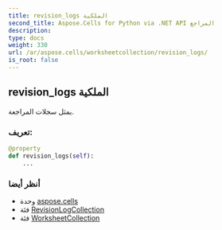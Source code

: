 ```yaml
---
title: revision_logs الملكية
second_title: Aspose.Cells for Python via .NET API المراجع
description:
type: docs
weight: 330
url: /ar/aspose.cells/worksheetcollection/revision_logs/
is_root: false
---
```

##  revision_logs الملكية

يمثل سجلات المراجعة.
###  تعريف:
```python
@property
def revision_logs(self):
    ...
```

###  أنظر أيضا
* وحدة [aspose.cells](../../)
* فئة [RevisionLogCollection](/cells/python-net/ar/aspose.cells.revisions/revisionlogcollection)
* فئة [WorksheetCollection](/cells/python-net/ar/aspose.cells/worksheetcollection)
